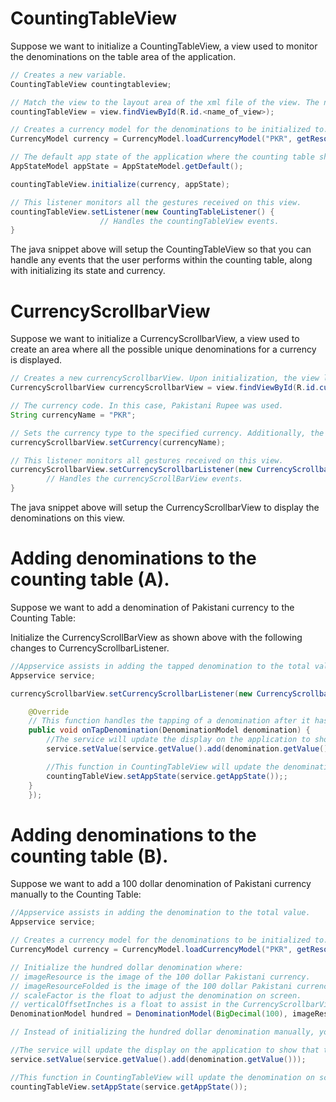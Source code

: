 # CountingTableView

Suppose we want to initialize a CountingTableView, a view used to monitor the denominations on the table area of the application.
```java
// Creates a new variable. 
CountingTableView countingtableview;

// Match the view to the layout area of the xml file of the view. The name_of_view is the id for this view. 
countingTableView = view.findViewById(R.id.<name_of_view>);

// Creates a currency model for the denominations to be initialized to. In this case, the model is Pakistani Rupees, PKR.
CurrencyModel currency = CurrencyModel.loadCurrencyModel("PKR", getResources(), getContext());

// The default app state of the application where the counting table should be initialized.
AppStateModel appState = AppStateModel.getDefault();

countingTableView.initialize(currency, appState);

// This listener monitors all the gestures received on this view.
countingTableView.setListener(new CountingTableListener() {
                    // Handles the countingTableView events.
}
```
The java snippet above will setup the CountingTableView so that you can handle any events that the user performs within the counting table, along with initializing its state and currency.


# CurrencyScrollbarView

Suppose we want to initialize a CurrencyScrollbarView, a view used to create an area where all the possible unique denominations for a currency is displayed.

```java
// Creates a new currencyScrollbarView. Upon initialization, the view layout is created.
CurrencyScrollbarView currencyScrollbarView = view.findViewById(R.id.currency_scrollbar);

// The currency code. In this case, Pakistani Rupee was used.
String currencyName = "PKR";

// Sets the currency type to the specified currency. Additionally, the denominations for this currency is added to the view.
currencyScrollbarView.setCurrency(currencyName);

// This listener monitors all gestures received on this view.
currencyScrollbarView.setCurrencyScrollbarListener(new CurrencyScrollbarListener() {
        // Handles the currencyScrollBarView events.
}
```

The java snippet above will setup the CurrencyScrollbarView to display the denominations on this view.


# Adding denominations to the counting table (A).

Suppose we want to add a denomination of Pakistani currency to the Counting Table:

Initialize the CurrencyScrollBarView as shown above with the following changes to CurrencyScrollbarListener.
```java
//Appservice assists in adding the tapped denomination to the total value.
Appservice service;

currencyScrollbarView.setCurrencyScrollbarListener(new CurrencyScrollbarListener() {

    @Override
    // This function handles the tapping of a denomination after it has been initialized on the CurrencyScrollbarView.
    public void onTapDenomination(DenominationModel denomination) {
    	//The service will update the display on the application to show that the denomination was added.
        service.setValue(service.getValue().add(denomination.getValue()));

        //This function in CountingTableView will update the denomination on screen to suit the total value displayed.
        countingTableView.setAppState(service.getAppState());;
    }
    });
```

# Adding denominations to the counting table (B).

Suppose we want to add a 100 dollar denomination of Pakistani currency manually to the Counting Table:
```java
//Appservice assists in adding the denomination to the total value.
Appservice service;

// Creates a currency model for the denominations to be initialized to. In this case, the model is Pakistani Rupees, PKR.
CurrencyModel currency = CurrencyModel.loadCurrencyModel("PKR", getResources(), getContext());

// Initialize the hundred dollar denomination where:
// imageResource is the image of the 100 dollar Pakistani currency.
// imageResourceFolded is the image of the 100 dollar Pakistani currency folded.
// scaleFactor is the float to adjust the denomination on screen.
// verticalOffsetInches is a float to assist in the CurrencyScrollbarView.
DenominationModel hundred = DenominationModel(BigDecimal(100), imageResource, imageResourceFolded, scaleFactor, verticalOffsetInInches)

// Instead of initializing the hundred dollar denomination manually, you can load the currency model and iterate the model to find the denomination.

//The service will update the display on the application to show that the denomination was added.
service.setValue(service.getValue().add(denomination.getValue()));

//This function in CountingTableView will update the denomination on screen to suit the total value displayed.
countingTableView.setAppState(service.getAppState());
```
